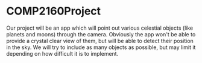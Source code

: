 # COMP2160Project
Our project will be an app which will point out various celestial objects (like planets and moons) through the camera. Obviously the app won't be able to provide a crystal clear view of them, but will be able to detect their position in the sky. We will try to include as many objects as possible, but may limit it depending on how difficult it is to implement.
